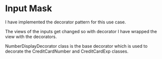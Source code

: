# Input Mask

I have implemented the decorator pattern for this use case. 

The views of the inputs get changed so with decorator I have wrapped the view with the decorators.

NumberDisplayDecorator class is the base decorator which is used to decorate the CreditCardNumber and CreditCardExp classes.
